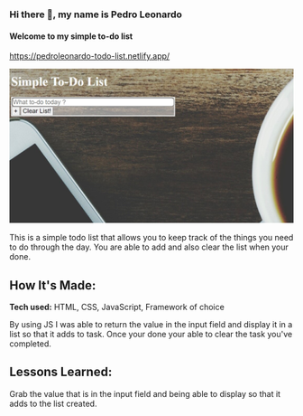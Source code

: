 ### Hi there 👋, my name is Pedro Leonardo
#### Welcome to my simple to-do list
https://pedroleonardo-todo-list.netlify.app/

![](todoimg.jpg)

This is a simple todo list that allows you to keep track of the things you need to do through the day. You are able to add and also clear the list when your done.

## How It's Made:

**Tech used:** HTML, CSS, JavaScript, Framework of choice

By using JS I was able to return the value in the input field and display it in a list so that it adds to task. Once your done your able to clear the task you've completed.


## Lessons Learned:

Grab the value that is in the input field and being able to display so that it adds to the list created. 
